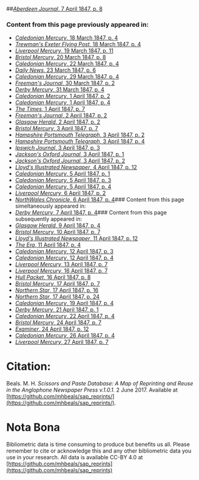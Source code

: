 ##[*Aberdeen Journal*, 7 April 1847, p. 8](https://mhbeals.github.io/sap_html/Aberdeen-Journal/Aberdeen-Journal-7-April-1847-p-8)

### Content from this page previously appeared in:
+ [*Caledonian Mercury*, 18 March 1847, p. 4](https://mhbeals.github.io/sap_html/Caledonian-Mercury/Caledonian-Mercury-18-March-1847-p-4)
+ [*Trewman's Exeter Flying Post*, 18 March 1847, p. 4](https://mhbeals.github.io/sap_html/Trewman's-Exeter-Flying-Post/Trewman's-Exeter-Flying-Post-18-March-1847-p-4)
+ [*Liverpool Mercury*, 19 March 1847, p. 11](https://mhbeals.github.io/sap_html/Liverpool-Mercury/Liverpool-Mercury-19-March-1847-p-11)
+ [*Bristol Mercury*, 20 March 1847, p. 8](https://mhbeals.github.io/sap_html/Bristol-Mercury/Bristol-Mercury-20-March-1847-p-8)
+ [*Caledonian Mercury*, 22 March 1847, p. 4](https://mhbeals.github.io/sap_html/Caledonian-Mercury/Caledonian-Mercury-22-March-1847-p-4)
+ [*Daily News*, 23 March 1847, p. 6](https://mhbeals.github.io/sap_html/Daily-News/Daily-News-23-March-1847-p-6)
+ [*Caledonian Mercury*, 29 March 1847, p. 4](https://mhbeals.github.io/sap_html/Caledonian-Mercury/Caledonian-Mercury-29-March-1847-p-4)
+ [*Freeman's Journal*, 30 March 1847, p. 2](https://mhbeals.github.io/sap_html/Freeman's-Journal/Freeman's-Journal-30-March-1847-p-2)
+ [*Derby Mercury*, 31 March 1847, p. 4](https://mhbeals.github.io/sap_html/Derby-Mercury/Derby-Mercury-31-March-1847-p-4)
+ [*Caledonian Mercury*, 1 April 1847, p. 2](https://mhbeals.github.io/sap_html/Caledonian-Mercury/Caledonian-Mercury-1-April-1847-p-2)
+ [*Caledonian Mercury*, 1 April 1847, p. 4](https://mhbeals.github.io/sap_html/Caledonian-Mercury/Caledonian-Mercury-1-April-1847-p-4)
+ [*The Times*, 1 April 1847, p. 7](https://mhbeals.github.io/sap_html/The-Times/The-Times-1-April-1847-p-7)
+ [*Freeman's Journal*, 2 April 1847, p. 2](https://mhbeals.github.io/sap_html/Freeman's-Journal/Freeman's-Journal-2-April-1847-p-2)
+ [*Glasgow Herald*, 2 April 1847, p. 2](https://mhbeals.github.io/sap_html/Glasgow-Herald/Glasgow-Herald-2-April-1847-p-2)
+ [*Bristol Mercury*, 3 April 1847, p. 7](https://mhbeals.github.io/sap_html/Bristol-Mercury/Bristol-Mercury-3-April-1847-p-7)
+ [*Hampshire Portsmouth Telegraph*, 3 April 1847, p. 2](https://mhbeals.github.io/sap_html/Hampshire-Portsmouth-Telegraph/Hampshire-Portsmouth-Telegraph-3-April-1847-p-2)
+ [*Hampshire Portsmouth Telegraph*, 3 April 1847, p. 4](https://mhbeals.github.io/sap_html/Hampshire-Portsmouth-Telegraph/Hampshire-Portsmouth-Telegraph-3-April-1847-p-4)
+ [*Ipswich Journal*, 3 April 1847, p. 3](https://mhbeals.github.io/sap_html/Ipswich-Journal/Ipswich-Journal-3-April-1847-p-3)
+ [*Jackson's Oxford Journal*, 3 April 1847, p. 1](https://mhbeals.github.io/sap_html/Jackson's-Oxford-Journal/Jackson's-Oxford-Journal-3-April-1847-p-1)
+ [*Jackson's Oxford Journal*, 3 April 1847, p. 2](https://mhbeals.github.io/sap_html/Jackson's-Oxford-Journal/Jackson's-Oxford-Journal-3-April-1847-p-2)
+ [*Lloyd's Illustrated Newspaper*, 4 April 1847, p. 12](https://mhbeals.github.io/sap_html/Lloyd's-Illustrated-Newspaper/Lloyd's-Illustrated-Newspaper-4-April-1847-p-12)
+ [*Caledonian Mercury*, 5 April 1847, p. 1](https://mhbeals.github.io/sap_html/Caledonian-Mercury/Caledonian-Mercury-5-April-1847-p-1)
+ [*Caledonian Mercury*, 5 April 1847, p. 3](https://mhbeals.github.io/sap_html/Caledonian-Mercury/Caledonian-Mercury-5-April-1847-p-3)
+ [*Caledonian Mercury*, 5 April 1847, p. 4](https://mhbeals.github.io/sap_html/Caledonian-Mercury/Caledonian-Mercury-5-April-1847-p-4)
+ [*Liverpool Mercury*, 6 April 1847, p. 2](https://mhbeals.github.io/sap_html/Liverpool-Mercury/Liverpool-Mercury-6-April-1847-p-2)
+ [*NorthWales Chronicle*, 6 April 1847, p. 4](https://mhbeals.github.io/sap_html/NorthWales-Chronicle/NorthWales-Chronicle-6-April-1847-p-4)### Content from this page simeltaneously appeared in:
+ [*Derby Mercury*, 7 April 1847, p. 4](https://mhbeals.github.io/sap_html/Derby-Mercury/Derby-Mercury-7-April-1847-p-4)### Content from this page subsequently appeared in:
+ [*Glasgow Herald*, 9 April 1847, p. 4](https://mhbeals.github.io/sap_html/Glasgow-Herald/Glasgow-Herald-9-April-1847-p-4)
+ [*Bristol Mercury*, 10 April 1847, p. 7](https://mhbeals.github.io/sap_html/Bristol-Mercury/Bristol-Mercury-10-April-1847-p-7)
+ [*Lloyd's Illustrated Newspaper*, 11 April 1847, p. 12](https://mhbeals.github.io/sap_html/Lloyd's-Illustrated-Newspaper/Lloyd's-Illustrated-Newspaper-11-April-1847-p-12)
+ [*The Era*, 11 April 1847, p. 4](https://mhbeals.github.io/sap_html/The-Era/The-Era-11-April-1847-p-4)
+ [*Caledonian Mercury*, 12 April 1847, p. 3](https://mhbeals.github.io/sap_html/Caledonian-Mercury/Caledonian-Mercury-12-April-1847-p-3)
+ [*Caledonian Mercury*, 12 April 1847, p. 4](https://mhbeals.github.io/sap_html/Caledonian-Mercury/Caledonian-Mercury-12-April-1847-p-4)
+ [*Liverpool Mercury*, 13 April 1847, p. 7](https://mhbeals.github.io/sap_html/Liverpool-Mercury/Liverpool-Mercury-13-April-1847-p-7)
+ [*Liverpool Mercury*, 16 April 1847, p. 7](https://mhbeals.github.io/sap_html/Liverpool-Mercury/Liverpool-Mercury-16-April-1847-p-7)
+ [*Hull Packet*, 16 April 1847, p. 8](https://mhbeals.github.io/sap_html/Hull-Packet/Hull-Packet-16-April-1847-p-8)
+ [*Bristol Mercury*, 17 April 1847, p. 7](https://mhbeals.github.io/sap_html/Bristol-Mercury/Bristol-Mercury-17-April-1847-p-7)
+ [*Northern Star*, 17 April 1847, p. 16](https://mhbeals.github.io/sap_html/Northern-Star/Northern-Star-17-April-1847-p-16)
+ [*Northern Star*, 17 April 1847, p. 24](https://mhbeals.github.io/sap_html/Northern-Star/Northern-Star-17-April-1847-p-24)
+ [*Caledonian Mercury*, 19 April 1847, p. 4](https://mhbeals.github.io/sap_html/Caledonian-Mercury/Caledonian-Mercury-19-April-1847-p-4)
+ [*Derby Mercury*, 21 April 1847, p. 1](https://mhbeals.github.io/sap_html/Derby-Mercury/Derby-Mercury-21-April-1847-p-1)
+ [*Caledonian Mercury*, 22 April 1847, p. 4](https://mhbeals.github.io/sap_html/Caledonian-Mercury/Caledonian-Mercury-22-April-1847-p-4)
+ [*Bristol Mercury*, 24 April 1847, p. 7](https://mhbeals.github.io/sap_html/Bristol-Mercury/Bristol-Mercury-24-April-1847-p-7)
+ [*Examiner*, 24 April 1847, p. 12](https://mhbeals.github.io/sap_html/Examiner/Examiner-24-April-1847-p-12)
+ [*Caledonian Mercury*, 26 April 1847, p. 4](https://mhbeals.github.io/sap_html/Caledonian-Mercury/Caledonian-Mercury-26-April-1847-p-4)
+ [*Liverpool Mercury*, 27 April 1847, p. 7](https://mhbeals.github.io/sap_html/Liverpool-Mercury/Liverpool-Mercury-27-April-1847-p-7)
                    
# Citation: 

Beals. M. H. *Scissors and Paste Database: A Map of Reprinting and Reuse in the Anglophone Newspaper Press v.1.0.1.* 2 June 2017. Available at [https://github.com/mhbeals/sap_reprints/](https://github.com/mhbeals/sap_reprints/). 
                    
# Nota Bona

Bibliometric data is time consuming to produce but benefits us all. Please remember to cite or acknowledge this and any other bibliometric data you use in your research. All data is available CC-BY 4.0 at [https://github.com/mhbeals/sap_reprints](https://github.com/mhbeals/sap_reprints)